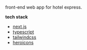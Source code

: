 front-end web app for hotel express.

**tech stack**

- [next.js](https://github.com/vercel/next.js)
- [typescript](https://github.com/microsoft/TypeScript/)
- [tailwindcss](https://github.com/tailwindlabs/tailwindcss)
- [heroicons](https://github.com/tailwindlabs/heroicons)
